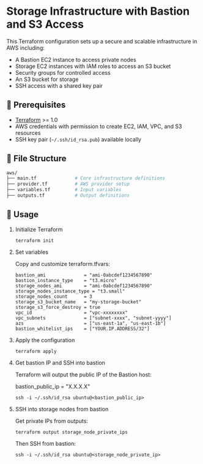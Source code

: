 # Storage Infrastructure with Bastion and S3 Access

This Terraform configuration sets up a secure and scalable infrastructure in AWS including:

- A Bastion EC2 instance to access private nodes
- Storage EC2 instances with IAM roles to access an S3 bucket
- Security groups for controlled access
- An S3 bucket for storage
- SSH access with a shared key pair

## 🔧 Prerequisites

- [Terraform](https://developer.hashicorp.com/terraform/downloads) >= 1.0
- AWS credentials with permission to create EC2, IAM, VPC, and S3 resources
- SSH key pair (`~/.ssh/id_rsa.pub`) available locally

## 📁 File Structure



```bash
aws/
├── main.tf              # Core infrastructure definitions
├── provider.tf          # AWS provider setup
├── variables.tf         # Input variables
├── outputs.tf           # Output definitions

```

## 🚀 Usage

1. Initialize Terraform

    ```
    terraform init
    ```

2. Set variables

    Copy and customize terraform.tfvars:

    ```
    bastion_ami              = "ami-0abcdef1234567890"
    bastion_instance_type    = "t3.micro"
    storage_nodes_ami        = "ami-0abcdef1234567890"
    storage_nodes_instance_type = "t3.small"
    storage_nodes_count      = 3
    storage_s3_bucket_name   = "my-storage-bucket"
    storage_s3_force_destroy = true
    vpc_id                   = "vpc-xxxxxxxx"
    vpc_subnets              = ["subnet-xxxx", "subnet-yyyy"]
    azs                      = ["us-east-1a", "us-east-1b"]
    bastion_whitelist_ips    = ["YOUR.IP.ADDRESS/32"]
    ```

3. Apply the configuration

    ```
    terraform apply
    ```

4. Get bastion IP and SSH into bastion

    Terraform will output the public IP of the Bastion host:

    bastion_public_ip = "X.X.X.X"


    ```
    ssh -i ~/.ssh/id_rsa ubuntu@<bastion_public_ip>
    ```

5. SSH into storage nodes from bastion

    Get private IPs from outputs:

    ```
    terraform output storage_node_private_ips
    ```

    Then SSH from bastion:

    ```
    ssh -i ~/.ssh/id_rsa ubuntu@<storage_node_private_ip>
    ```
